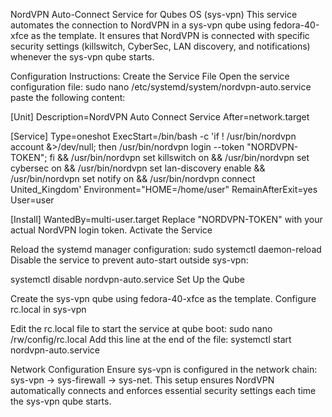 NordVPN Auto-Connect Service for Qubes OS (sys-vpn)
This service automates the connection to NordVPN in a sys-vpn qube using fedora-40-xfce as the template. It ensures that NordVPN is connected with specific security settings (killswitch, CyberSec, LAN discovery, and notifications) whenever the sys-vpn qube starts.

Configuration Instructions:
Create the Service File
Open the service configuration file:
sudo nano /etc/systemd/system/nordvpn-auto.service
paste the following content:

[Unit]
Description=NordVPN Auto Connect Service
After=network.target

[Service]
Type=oneshot
ExecStart=/bin/bash -c 'if ! /usr/bin/nordvpn account &>/dev/null; then /usr/bin/nordvpn login --token "NORDVPN-TOKEN"; fi && /usr/bin/nordvpn set killswitch on && /usr/bin/nordvpn set cybersec on && /usr/bin/nordvpn set lan-discovery enable && /usr/bin/nordvpn set notify on && /usr/bin/nordvpn connect United_Kingdom'
Environment="HOME=/home/user"
RemainAfterExit=yes
User=user

[Install]
WantedBy=multi-user.target
Replace "NORDVPN-TOKEN" with your actual NordVPN login token.
Activate the Service

Reload the systemd manager configuration:
sudo systemctl daemon-reload
Disable the service to prevent auto-start outside sys-vpn:

systemctl disable nordvpn-auto.service
Set Up the Qube

Create the sys-vpn qube using fedora-40-xfce as the template.
Configure rc.local in sys-vpn

Edit the rc.local file to start the service at qube boot:
sudo nano /rw/config/rc.local
Add this line at the end of the file:
systemctl start nordvpn-auto.service

Network Configuration
Ensure sys-vpn is configured in the network chain: sys-vpn -> sys-firewall -> sys-net.
This setup ensures NordVPN automatically connects and enforces essential security settings each time the sys-vpn qube starts.





